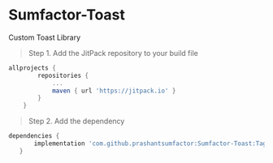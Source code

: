 # Sumfactor-Toast
Custom Toast Library

> Step 1. Add the JitPack repository to your build file
```gradle
allprojects {
		repositories {
			...
			maven { url 'https://jitpack.io' }
		}
	}
  ```
 
 > Step 2. Add the dependency
 ```gradle
 dependencies {
		implementation 'com.github.prashantsumfactor:Sumfactor-Toast:Tag'
	}
  ```
